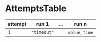 # AttemptsTable

| attempt | run 1       | ... | run n           |
| ------- | ----------- | --- | --------------- |
| 1       | `"timeout"` |     | `value`, `time` |
